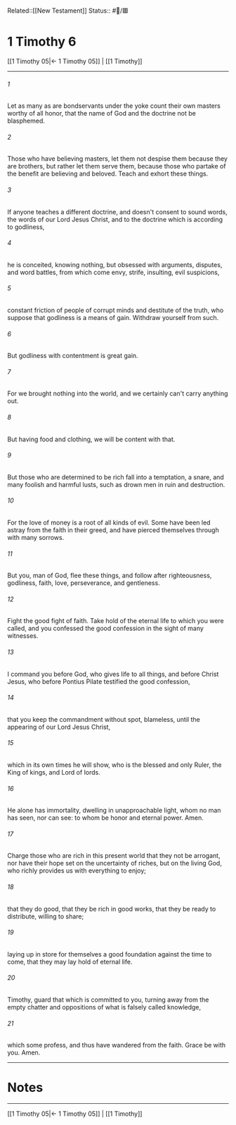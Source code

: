 Related::[[New Testament]]
Status:: #📖/🟥
# 1 Timothy 6

[[1 Timothy 05|← 1 Timothy 05]] | [[1 Timothy]]
***



###### 1 
Let as many as are bondservants under the yoke count their own masters worthy of all honor, that the name of God and the doctrine not be blasphemed. 

###### 2 
Those who have believing masters, let them not despise them because they are brothers, but rather let them serve them, because those who partake of the benefit are believing and beloved. Teach and exhort these things. 

###### 3 
If anyone teaches a different doctrine, and doesn't consent to sound words, the words of our Lord Jesus Christ, and to the doctrine which is according to godliness, 

###### 4 
he is conceited, knowing nothing, but obsessed with arguments, disputes, and word battles, from which come envy, strife, insulting, evil suspicions, 

###### 5 
constant friction of people of corrupt minds and destitute of the truth, who suppose that godliness is a means of gain. Withdraw yourself from such. 

###### 6 
But godliness with contentment is great gain. 

###### 7 
For we brought nothing into the world, and we certainly can't carry anything out. 

###### 8 
But having food and clothing, we will be content with that. 

###### 9 
But those who are determined to be rich fall into a temptation, a snare, and many foolish and harmful lusts, such as drown men in ruin and destruction. 

###### 10 
For the love of money is a root of all kinds of evil. Some have been led astray from the faith in their greed, and have pierced themselves through with many sorrows. 

###### 11 
But you, man of God, flee these things, and follow after righteousness, godliness, faith, love, perseverance, and gentleness. 

###### 12 
Fight the good fight of faith. Take hold of the eternal life to which you were called, and you confessed the good confession in the sight of many witnesses. 

###### 13 
I command you before God, who gives life to all things, and before Christ Jesus, who before Pontius Pilate testified the good confession, 

###### 14 
that you keep the commandment without spot, blameless, until the appearing of our Lord Jesus Christ, 

###### 15 
which in its own times he will show, who is the blessed and only Ruler, the King of kings, and Lord of lords. 

###### 16 
He alone has immortality, dwelling in unapproachable light, whom no man has seen, nor can see: to whom be honor and eternal power. Amen. 

###### 17 
Charge those who are rich in this present world that they not be arrogant, nor have their hope set on the uncertainty of riches, but on the living God, who richly provides us with everything to enjoy; 

###### 18 
that they do good, that they be rich in good works, that they be ready to distribute, willing to share; 

###### 19 
laying up in store for themselves a good foundation against the time to come, that they may lay hold of eternal life. 

###### 20 
Timothy, guard that which is committed to you, turning away from the empty chatter and oppositions of what is falsely called knowledge, 

###### 21 
which some profess, and thus have wandered from the faith. Grace be with you. Amen.

---
# Notes


***
[[1 Timothy 05|← 1 Timothy 05]] | [[1 Timothy]]
